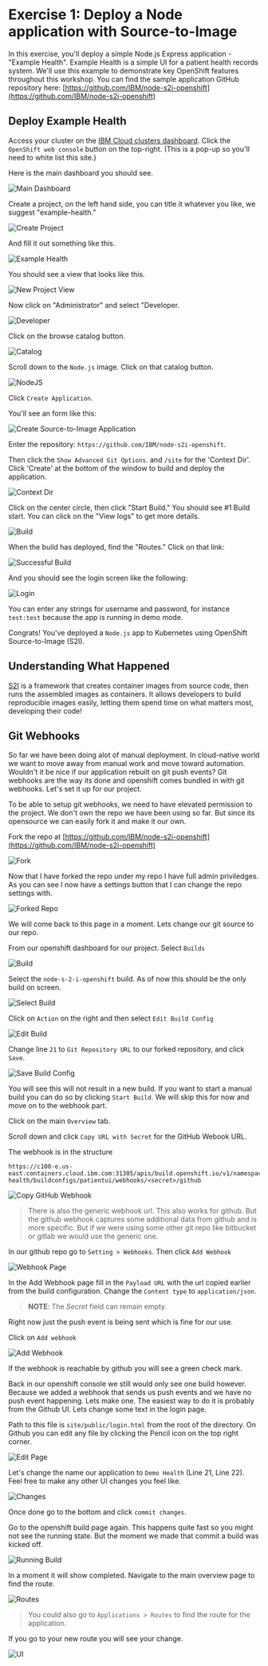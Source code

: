 # Exercise 1: Deploy a Node application with Source-to-Image

In this exercise, you'll deploy a simple Node.js Express application - "Example Health". Example Health is a simple UI for a patient health records system. We'll use this example to demonstrate key OpenShift features throughout this workshop. You can find the sample application GitHub repository here: [https://github.com/IBM/node-s2i-openshift](https://github.com/IBM/node-s2i-openshift)

## Deploy Example Health

Access your cluster on the [IBM Cloud clusters dashboard](https://cloud.ibm.com/kubernetes/clusters). Click the `OpenShift web console` button on the top-right. (This is a pop-up so you'll need to white list this site.)

Here is the main dashboard you should see.

![Main Dashboard](../assets/main-dashboard.png)

Create a project, on the left hand side, you can title it whatever you like, we suggest "example-health."

![Create Project](../assets/create-project.png)

And fill it out something like this.

![Example Health](../assets/example-health-create-project.png)

You should see a view that looks like this.

![New Project View](../assets/example-health-new-project.png)

Now click on "Administrator" and select "Developer.

![Developer](../assets/change-to-developer.png)

Click on the browse catalog button.

![Catalog](../assets/developer-catalog.png)

Scroll down to the `Node.js` image. Click on that catalog button.

![NodeJS](../assets/developer-nodejs.png)

Click `Create Application`.

You'll see an form like this:

![Create Source-to-Image Application](../assets/nodejs-gitrepo.png)

Enter the repository: `https://github.com/IBM/node-s2i-openshift`.

Then click the `Show Advanced Git Options`. and `/site` for the 'Context Dir'. Click 'Create' at the bottom of the window to build and deploy the application.

![Context Dir](../assets/nodejs-context.png)

Click on the center circle, then click "Start Build." You should see #1 Build start. You can click on the "View logs" to get more details.

![Build](../assets/nodejs-build.png)

When the build has deployed, find the "Routes." Click on that link:

![Successful Build](../assets/nodejs-success.png)

And you should see the login screen like the following:

![Login](../assets/nodejs-login.png)

You can enter any strings for username and password, for instance `test:test` because the app is running in demo mode.

Congrats! You've deployed a `Node.js` app to Kubernetes using OpenShift Source-to-Image (S2I).

## Understanding What Happened

[S2I](https://docs.openshift.com/container-platform/3.6/architecture/core_concepts/builds_and_image_streams.html#source-build) is a framework that creates container images from source code, then runs the assembled images as containers. It allows developers to build reproducible images easily, letting them spend time on what matters most, developing their code!

## Git Webhooks

So far we have been doing alot of manual deployment. In cloud-native world we want to move away from manual work and move toward automation. Wouldn't it be nice if our application rebuilt on git push events? Git webhooks are the way its done and openshift comes bundled in with git webhooks. Let's set it up for our project.

To be able to setup git webhooks, we need to have elevated permission to the project. We don't own the repo we have been using so far. But since its opensource we can easily fork it and make it our own.

Fork the repo at [https://github.com/IBM/node-s2i-openshift](https://github.com/IBM/node-s2i-openshift)

![Fork](../assets/fork.png)

Now that I have forked the repo under my repo I have full admin priviledges. As you can see I now have a settings button that I can change the repo settings with.

![Forked Repo](../assets/forked-repo.png)

We will come back to this page in a moment. Lets change our git source to our repo.

From our openshift dashboard for our project. Select `Builds`

![Build](../assets/nodejs-build-config.png)

Select the `node-s-2-i-openshift` build. As of now this should be the only build on screen.

![Select Build](../assets/nodejs-build-select.png)

Click on `Action` on the right and then select `Edit Build Config`

![Edit Build](../assets/nodejs-build-edit.png)

Change line `21` to `Git Repository URL` to our forked repository, and click `Save`.

![Save Build Config](../assets/nodejs-build-save.png)

You will see this will not result in a new build. If you want to start a manual build you can do so by clicking `Start Build`. We will skip this for now and move on to the webhook part.

Click on the main `Overview` tab.

Scroll down and click `Copy URL with Secret` for the GitHub Webook URL.

The webhook is in the structure

```text
https://c100-e.us-east.containers.cloud.ibm.com:31305/apis/build.openshift.io/v1/namespaces/example-health/buildconfigs/patientui/webhooks/<secret>/github
```

![Copy GitHub Webhook](../assets/github-url-secret.png)

> There is also the generic webhook url. This also works for github. But the github webhook captures some additional data from github and is more specific. But if we were using some other git repo like bitbucket or gitlab we would use the generic one.

In our github repo go to `Setting > Webhooks`. Then click `Add Webhook`

![Webhook Page](../assets/webhook-page.png)

In the Add Webhook page fill in the `Payload URL` with the url copied earlier from the build configuration. Change the `Content type` to `application/json`.

> **NOTE**: The *Secret* field can remain empty.

Right now just the push event is being sent which is fine for our use.

Click on `Add webhook`

![Add Webhook](../assets/add-webhook.png)

If the webhook is reachable by github you will see a green check mark.

Back in our openshift console we still would only see one build however. Because we added a webhook that sends us push events and we have no push event happening. Lets make one. The easiest way to do it is probably from the Github UI. Lets change some text in the login page.

Path to this file is `site/public/login.html` from the root of the directory. On Github you can edit any file by clicking the Pencil icon on the top right corner.

![Edit Page](../assets/edit-page.png)

Let's change the name our application to `Demo Health` (Line 21, Line 22). Feel free to make any other UI changes you feel like.

![Changes](../assets/changes.png)

Once done go to the bottom and click `commit changes`.

Go to the openshift build page again. This happens quite fast so you might not see the running state. But the moment we made that commit a build was kicked off.

![Running Build](../assets/nodejs-rebuild-webhook.png)

In a moment it will show completed. Navigate to the main overview page to find the route.

![Routes](../assets/nodejs-rebuild-overview.png)

> You could also go to `Applications > Routes` to find the route for the application.

If you go to your new route you will see your change.

![UI](../assets/nodejs-rebuild-updated.png)
